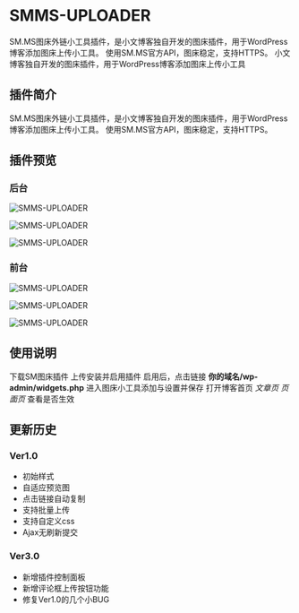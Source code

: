 # SMMS-UPLOADER
SM.MS图床外链小工具插件，是小文博客独自开发的图床插件，用于WordPress博客添加图床上传小工具。
使用SM.MS官方API，图床稳定，支持HTTPS。
小文博客独自开发的图床插件，用于WordPress博客添加图床上传小工具
## 插件简介
SM.MS图床外链小工具插件，是小文博客独自开发的图床插件，用于WordPress博客添加图床上传小工具。
使用SM.MS官方API，图床稳定，支持HTTPS。
## 插件预览
### 后台
![SMMS-UPLOADER](https://i.loli.net/2018/02/25/5a92492b02ea4.png)

![SMMS-UPLOADER](https://i.loli.net/2018/02/25/5a92492ae86e8.png)

![SMMS-UPLOADER](http://i.loli.net/2018/02/20/5a8c1df655a29.png)
### 前台
![SMMS-UPLOADER](https://i.loli.net/2018/02/20/5a8c1e9d2b0c2.png)

![SMMS-UPLOADER](https://i.loli.net/2018/02/20/5a8c1f9874a25.png)

![SMMS-UPLOADER](https://i.loli.net/2018/02/25/5a92492ae36a9.png)
## 使用说明
下载SM图床插件
上传安装并启用插件
启用后，点击链接 **你的域名/wp-admin/widgets.php** 进入图床小工具添加与设置并保存
打开博客首页 *文章页 页面页* 查看是否生效

## 更新历史
### Ver1.0
* 初始样式
* 自适应预览图
* 点击链接自动复制
* 支持批量上传
* 支持自定义css
* Ajax无刷新提交

### Ver3.0
* 新增插件控制面板
* 新增评论框上传按钮功能
* 修复Ver1.0的几个小BUG